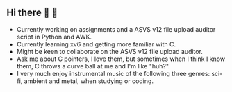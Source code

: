 ## Hi there 👋 🌱

- Currently working on assignments and a ASVS v12 file upload auditor script in Python and AWK.
- Currently learning xv6 and getting more familiar with C.
- Might be keen to collaborate on the ASVS v12 file upload auditor.
- Ask me about C pointers, I love them, but sometimes when I think I know them, C throws a curve ball at me and I'm like "huh?".
- I very much enjoy instrumental music of the following three genres: sci-fi, ambient and metal, when studying or coding.
